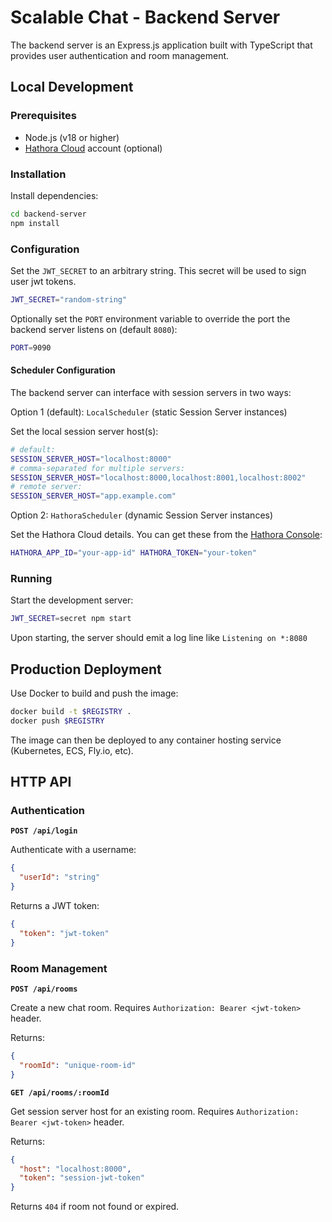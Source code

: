 # Scalable Chat - Backend Server

The backend server is an Express.js application built with TypeScript that provides user authentication and room management.

## Local Development

### Prerequisites

- Node.js (v18 or higher)
- [Hathora Cloud](https://hathora.dev/docs) account (optional)

### Installation

Install dependencies:

```bash
cd backend-server
npm install
```

### Configuration

Set the `JWT_SECRET` to an arbitrary string. This secret will be used to sign user jwt tokens.

```bash
JWT_SECRET="random-string"
```

Optionally set the `PORT` environment variable to override the port the backend server listens on (default `8080`):

```bash
PORT=9090
```

#### Scheduler Configuration

The backend server can interface with session servers in two ways:

Option 1 (default): `LocalScheduler` (static Session Server instances)

Set the local session server host(s):

```bash
# default:
SESSION_SERVER_HOST="localhost:8000"
# comma-separated for multiple servers:
SESSION_SERVER_HOST="localhost:8000,localhost:8001,localhost:8002"
# remote server:
SESSION_SERVER_HOST="app.example.com"
```

Option 2: `HathoraScheduler` (dynamic Session Server instances)

Set the Hathora Cloud details. You can get these from the [Hathora Console](https://console.hathora.dev/):

```bash
HATHORA_APP_ID="your-app-id" HATHORA_TOKEN="your-token"
```

### Running

Start the development server:

```bash
JWT_SECRET=secret npm start
```

Upon starting, the server should emit a log line like `Listening on *:8080`

## Production Deployment

Use Docker to build and push the image:

```bash
docker build -t $REGISTRY .
docker push $REGISTRY
```

The image can then be deployed to any container hosting service (Kubernetes, ECS, Fly.io, etc).

## HTTP API

### Authentication

**`POST /api/login`**

Authenticate with a username:

```json
{
  "userId": "string"
}
```

Returns a JWT token:

```json
{
  "token": "jwt-token"
}
```

### Room Management

**`POST /api/rooms`**

Create a new chat room. Requires `Authorization: Bearer <jwt-token>` header.

Returns:

```json
{
  "roomId": "unique-room-id"
}
```

**`GET /api/rooms/:roomId`**

Get session server host for an existing room. Requires `Authorization: Bearer <jwt-token>` header.

Returns:

```json
{
  "host": "localhost:8000",
  "token": "session-jwt-token"
}
```

Returns `404` if room not found or expired.
